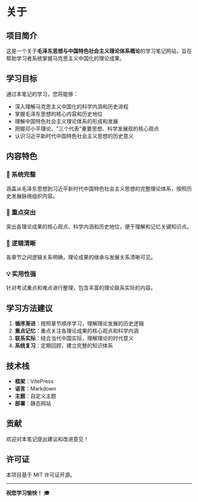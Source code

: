 # 关于

## 项目简介

这是一个关于**毛泽东思想与中国特色社会主义理论体系概论**的学习笔记网站，旨在帮助学习者系统掌握马克思主义中国化的理论成果。

## 学习目标

通过本笔记的学习，您将能够：

- 深入理解马克思主义中国化的科学内涵和历史进程
- 掌握毛泽东思想的核心内容和历史地位
- 理解中国特色社会主义理论体系的形成和发展
- 把握邓小平理论、"三个代表"重要思想、科学发展观的核心观点
- 认识习近平新时代中国特色社会主义思想的历史意义

## 内容特色

### 📖 系统完整
涵盖从毛泽东思想到习近平新时代中国特色社会主义思想的完整理论体系，按照历史发展脉络组织内容。

### 🎯 重点突出
突出各理论成果的核心观点、科学内涵和历史地位，便于理解和记忆关键知识点。

### 🔗 逻辑清晰
各章节之间逻辑关系明确，理论成果的继承与发展关系清晰可见。

### 💡 实用性强
针对考试重点和难点进行整理，包含丰富的理论联系实际的内容。

## 学习方法建议

1. **循序渐进**：按照章节顺序学习，理解理论发展的历史逻辑
2. **重点记忆**：重点关注各理论成果的核心观点和科学内涵
3. **联系实际**：结合当代中国实际，理解理论的时代意义
4. **系统复习**：定期回顾，建立完整的知识体系

## 技术栈

- **框架**：VitePress
- **语言**：Markdown
- **主题**：自定义主题
- **部署**：静态网站

## 贡献

欢迎对本笔记提出建议和改进意见！

## 许可证

本项目基于 MIT 许可证开源。

---

**祝您学习愉快！** 🎓 